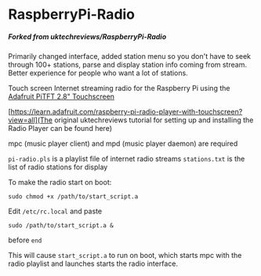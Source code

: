 RaspberryPi-Radio
=================
##### Forked from uktechreviews/RaspberryPi-Radio
Primarily changed interface, added station menu so you don't have to seek through 100+ stations, parse and display station info coming from stream. Better experience for people who want a lot of stations. 

Touch screen Internet streaming radio for the Raspberry Pi using the [Adafruit PiTFT 2.8" Touchscreen](https://adafruit.com/product/1601)

[https://learn.adafruit.com/raspberry-pi-radio-player-with-touchscreen?view=all](The original uktechreviews tutorial for setting up and installing the Radio Player can be found here)

mpc (music player client) and mpd (music player daemon) are required

`pi-radio.pls` is a playlist file of internet radio streams
`stations.txt` is the list of radio stations for display

To make the radio start on boot:
```
sudo chmod +x /path/to/start_script.a
```

Edit `/etc/rc.local` and paste
```
sudo /path/to/start_script.a &
```
before `end`

This will cause `start_script.a` to run on boot, which starts mpc with the radio playlist and launches starts the radio interface.

